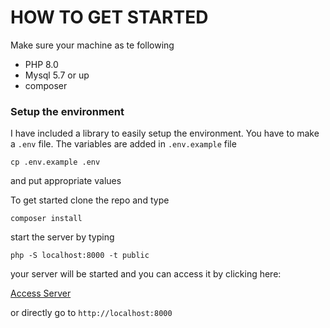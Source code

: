 # HOW TO GET STARTED
Make sure your machine as te following
- PHP 8.0
- Mysql 5.7 or up
- composer


### Setup the environment
I have included a library to easily setup the environment. You have to make a `.env` file. The variables are added in `.env.example` file
```
cp .env.example .env
```
and put appropriate values

To get started clone the repo and type
```
composer install
```

start the server by typing
```
php -S localhost:8000 -t public
```
your server will be started and you can access it by clicking here:

[Access Server](http://localhost:8000)

or directly go to
`
http://localhost:8000
`